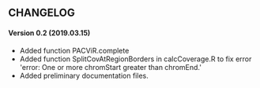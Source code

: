 CHANGELOG
---------

#### Version 0.2 (2019.03.15)
* Added function PACViR.complete
* Added function SplitCovAtRegionBorders in calcCoverage.R to fix error 'error: One or more chromStart greater than chromEnd.'
* Added preliminary documentation files.
